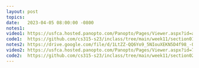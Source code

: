 ```yaml
---
layout: post
topics: 
date:   2023-04-05 08:00:00 -0800
notes1: 
video1: https://usfca.hosted.panopto.com/Panopto/Pages/Viewer.aspx?id=a555fbe5-a6aa-4e2a-8f7e-af93011d314c
code1:  https://github.com/cs315-s23/inclass/tree/main/week11/section01
notes2: https://drive.google.com/file/d/1LtZZ-QQ6Yo9_5NIouXEKN5D4f98_-O1p/view?usp=share_link
video2: https://usfca.hosted.panopto.com/Panopto/Pages/Viewer.aspx?id=78111a78-ec89-475d-b157-af93011cd14a
code2:  https://github.com/cs315-s23/inclass/tree/main/week11/section02  
---
```

